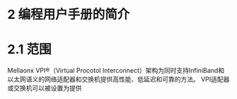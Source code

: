 # 2 编程用户手册的简介

# 2.1 范围

Mellaonx VPI®（Virtual Procotol Interconnect）架构为同时支持InfiniBand和以太网语义的网络适配器和交换机提供高性能、低延迟和可靠的方法。
VPI适配器或交换机可以被设置为提供